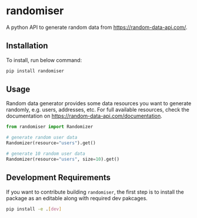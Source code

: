 # randomiser

A python API to generate random data from https://random-data-api.com/.


## Installation

To install, run below command:

```bash
pip install randomiser
```


## Usage

Random data generator provides some data resources you want to generate randomly, e.g. users, addresses, etc. For full available resources, check the documentation on https://random-data-api.com/documentation.

```python
from randomiser import Randomizer

# generate random user data
Randomizer(resource="users").get()

# generate 10 random user data
Randomizer(resource="users", size=10).get()
```


## Development Requirements

If you want to contribute building `randomiser`, the first step is to install the package as an editable along with required dev pakcages.

```bash
pip install -e .[dev]
```
